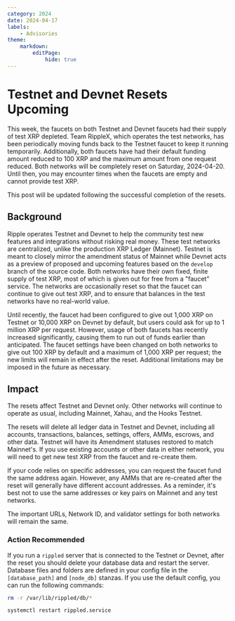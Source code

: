 ```yaml
---
category: 2024
date: 2024-04-17
labels:
    - Advisories
theme:
    markdown:
        editPage:
            hide: true
---
```

# Testnet and Devnet Resets Upcoming

This week, the faucets on both Testnet and Devnet faucets had their supply of test XRP depleted. Team RippleX, which operates the test networks, has been periodically moving funds back to the Testnet faucet to keep it running temporarily. Additionally, both faucets have had their default funding amount reduced to 100 XRP and the maximum amount from one request reduced. Both networks will be completely reset on Saturday, 2024-04-20. Until then, you may encounter times when the faucets are empty and cannot provide test XRP.

This post will be updated following the successful completion of the resets.

## Background

Ripple operates Testnet and Devnet to help the community test new features and integrations without risking real money. These test networks are centralized, unlike the production XRP Ledger (Mainnet). Testnet is meant to closely mirror the amendment status of Mainnet while Devnet acts as a preview of proposed and upcoming features based on the `develop` branch of the source code. Both networks have their own fixed, finite supply of test XRP, most of which is given out for free from a "faucet" service. The networks are occasionally reset so that the faucet can continue to give out test XRP, and to ensure that balances in the test networks have no real-world value.

Until recently, the faucet had been configured to give out 1,000 XRP on Testnet or 10,000 XRP on Devnet by default, but users could ask for up to 1 million XRP per request. However, usage of both faucets has recently increased significantly, causing them to run out of funds earlier than anticipated. The faucet settings have been changed on both networks to give out 100 XRP by default and a maximum of 1,000 XRP per request; the new limits will remain in effect after the reset. Additional limitations may be imposed in the future as necessary.

## Impact

The resets affect Testnet and Devnet only. Other networks will continue to operate as usual, including Mainnet, Xahau, and the Hooks Testnet.

The resets will delete all ledger data in Testnet and Devnet, including all accounts, transactions, balances, settings, offers, AMMs, escrows, and other data. Testnet will have its Amendment statuses restored to match Mainnet's. If you use existing accounts or other data in either network, you will need to get new test XRP from the faucet and re-create them.

If your code relies on specific addresses, you can request the faucet fund the same address again. However, any AMMs that are re-created after the reset will generally have different account addresses. As a reminder, it's best not to use the same addresses or key pairs on Mainnet and any test networks.

The important URLs, Network ID, and validator settings for both networks will remain the same.

### Action Recommended

If you run a `rippled` server that is connected to the Testnet or Devnet, after the reset you should delete your database data and restart the server. Database files and folders are defined in your config file in the `[database_path]` and `[node_db]` stanzas. If you use the default config, you can run the following commands:

```sh
rm -r /var/lib/rippled/db/*

systemctl restart rippled.service
```
